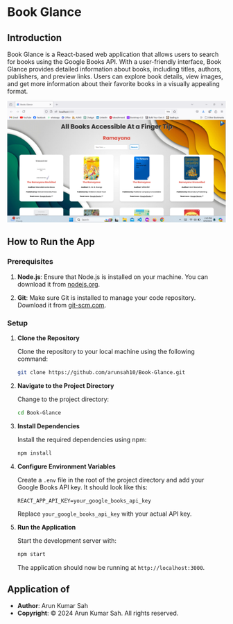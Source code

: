 
# Book Glance

## Introduction

Book Glance is a React-based web application that allows users to search for books using the Google Books API. With a user-friendly interface, Book Glance provides detailed information about books, including titles, authors, publishers, and preview links. Users can explore book details, view images, and get more information about their favorite books in a visually appealing format.

![Book Glance](./page.png)

## How to Run the App

### Prerequisites

1. **Node.js**: Ensure that Node.js is installed on your machine. You can download it from [nodejs.org](https://nodejs.org/).

2. **Git**: Make sure Git is installed to manage your code repository. Download it from [git-scm.com](https://git-scm.com/).

### Setup

1. **Clone the Repository**

   Clone the repository to your local machine using the following command:

   ```bash
   git clone https://github.com/arunsah10/Book-Glance.git
   ```

2. **Navigate to the Project Directory**

   Change to the project directory:

   ```bash
   cd Book-Glance
   ```

3. **Install Dependencies**

   Install the required dependencies using npm:

   ```bash
   npm install
   ```

4. **Configure Environment Variables**

   Create a `.env` file in the root of the project directory and add your Google Books API key. It should look like this:

   ```
   REACT_APP_API_KEY=your_google_books_api_key
   ```

   Replace `your_google_books_api_key` with your actual API key.

5. **Run the Application**

   Start the development server with:

   ```bash
   npm start
   ```

   The application should now be running at `http://localhost:3000`.

## Application of

- **Author**: Arun Kumar Sah
- **Copyright**: © 2024 Arun Kumar Sah. All rights reserved.

